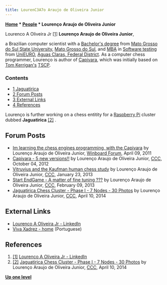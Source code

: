 ```yaml
---
title: LourenC3A7o Araujo de Oliveira Junior
---
```

**[Home](Home "Home") \* [People](People "People") \* Lourenço Araujo de Oliveira Junior**



 [](https://www.linkedin.com/in/lourenco-a-oliveira-jr-11097535) Lourenco A Oliveira Jr <a id="cite-note-1" href="#cite-ref-1">[1]</a> 
**Lourenço Araujo de Oliveira Junior**,  

a Brazilian computer scientist with a [Bachelor's degree](https://en.wikipedia.org/wiki/Bachelor%27s_degree#Brazil) from [Mato Grosso do Sul State University](https://en.wikipedia.org/wiki/Mato_Grosso_do_Sul_State_University), [Mato Grosso do Sul](https://en.wikipedia.org/wiki/Mato_Grosso_do_Sul), 
and [MBA](https://en.wikipedia.org/wiki/Master_of_Business_Administration) in [Software testing](https://en.wikipedia.org/wiki/Software_testing) from [UniEURO](https://pt.wikipedia.org/wiki/Centro_Universit%C3%A1rio_Euroamericano), [Águas Claras, Federal District](https://en.wikipedia.org/wiki/%C3%81guas_Claras,_Federal_District). 
As a computer chess programmer, Lourenço is author of [Capivara](Capivara "Capivara"), which was initially based on [Tom Kerrigan's](Tom_Kerrigan "Tom Kerrigan") [TSCP](TSCP "TSCP"). 



### Contents


* [1 Jaguatirica](#jaguatirica)
* [2 Forum Posts](#forum-posts)
* [3 External Links](#external-links)
* [4 References](#references)






 [](http://www.talkchess.com/forum/viewtopic.php?t=51927) 
Lourenço is further working on a chess entitity for a [Raspberry Pi](Raspberry_Pi "Raspberry Pi") cluster dubbed **Jaguatirica** <a id="cite-note-2" href="#cite-ref-2">[2]</a> . 



## Forum Posts


* [Im learning the chess engines programming, with the Capivara](http://www.open-aurec.com/wbforum/viewtopic.php?f=24&t=51676) by Lourenço Araujo de Oliveira Junior, [Winboard Forum](Computer_Chess_Forums "Computer Chess Forums"), April 09, 2011
* [Capivara - 5 new versions!!](http://www.talkchess.com/forum/viewtopic.php?p=486054) by Lourenço Araujo de Oliveira Junior, [CCC](CCC "CCC"), October 04, 2012
* [Vitruvius and the Kaufman human chess study](http://www.talkchess.com/forum/viewtopic.php?topic_view=threads&p=504224&t=46965) by Lourenço Araujo de Oliveira Junior, [CCC](CCC "CCC"), January 23, 2013
* [Start EndGame - A matter of fine tuning ???](http://www.talkchess.com/forum/viewtopic.php?t=47173) by Lourenço Araujo de Oliveira Junior, [CCC](CCC "CCC"), February 09, 2013
* [Jaguatirica Chess Cluster - Phase I - 7 Nodes - 30 Photos](http://www.talkchess.com/forum/viewtopic.php?t=51927) by Lourenço Araujo de Oliveira Junior, [CCC](CCC "CCC"), April 10, 2014


## External Links


* [Lourenco A Oliveira Jr - LinkedIn](https://www.linkedin.com/in/lourenco-a-oliveira-jr-11097535)
* [Viva Xadrez - home](http://vivaxadrez.blogspot.com/) (Portuguese)


## References


1. <a id="cite-ref-1" href="#cite-note-1">[1]</a> [Lourenco A Oliveira Jr - LinkedIn](https://www.linkedin.com/in/lourenco-a-oliveira-jr-11097535)
2. <a id="cite-ref-2" href="#cite-note-2">[2]</a> [Jaguatirica Chess Cluster - Phase I - 7 Nodes - 30 Photos](http://www.talkchess.com/forum/viewtopic.php?t=51927) by Lourenço Araujo de Oliveira Junior, [CCC](CCC "CCC"), April 10, 2014

**[Up one level](People "People")**







 
